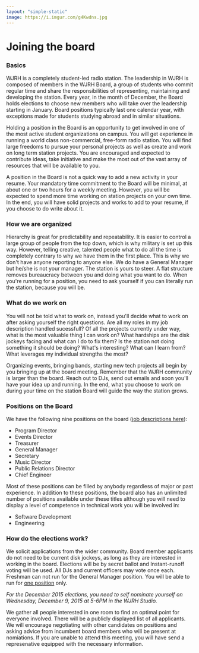 ```yaml
---
layout: "simple-static"
image: https://i.imgur.com/g4Kwdns.jpg
---
```


# Joining the board

### Basics
WJRH is a completely student-led radio station. The leadership in WJRH is composed of members in the WJRH Board, a group of students who commit regular time and share the responsibilities of representing, maintaining and developing the station. Every year, in the month of December, the Board holds elections to choose new members who will take over the leadership starting in January. Board positions typically last one calendar year, with exceptions made for students studying abroad and in similar situations.

Holding a position in the Board is an opportunity to get involved in one of the most active student organizations on campus. You will get experience in running a world class non-commercial, free-form radio station. You will find large freedoms to pursue your personal projects as well as create and work on long term station projects. You are encouraged and expected to contribute ideas, take initiative and make the most out of the vast array of resources that will be available to you.

A position in the Board is not a quick way to add a new activity in your resume. Your mandatory time commitment to the Board will be minimal, at about one or two hours for a weekly meeting. However, you will be expected to spend more time working on station projects on your own time. In the end, you will have solid projects and works to add to your resume, if you choose to do write about it.

### How we are organized
Hierarchy is great for predictability and repeatability. It is easier to control a large group of people from the top down, which is why military is set up this way. However, telling creative, talented people what to do all the time is completely contrary to why we have them in the first place. This is why we don't have anyone reporting to anyone else. We do have a General Manager but he/she is not your manager. The station is yours to steer.
A flat structure removes bureaucracy between you and doing what you want to do. When you're running for a position, you need to ask yourself if you can literally run the station, because you will be.

### What do we work on
You will not be told what to work on, instead you'll decide what to work on after asking yourself the right questions. Are all my roles in my job description handled sucessfull? Of all the projects currently under way, what is the most valuable thing I can work on? What hardships are the disk jockeys facing and what can I do to fix them? Is the station not doing something it should be doing? What's interesting? What can I learn from? What leverages my individual strengths the most?

Organizing events, bringing bands, starting new tech projects all begin by you bringing up at the board meeting. Remember that the WJRH community is larger than the board. Reach out to DJs, send out emails and soon you'll have your idea up and running. In the end, what you choose to work on during your time on the station Board will guide the way the station grows.

### Positions on the Board
We have the following nine positions on the board ([job descriptions here](/board/positions)):

- Program Director
- Events Director
- Treasurer
- General Manager
- Secretary
- Music Director
- Public Relations Director
- Chief Engineer

Most of these positions can be filled by anybody regardless of major or past experience. In addition to these positions, the board also has an unlimited number of positions available under these titles although you will need to display a level of competence in technical work you will be involved in:

- Software Development
- Engineering

### How do the elections work?
We solicit applications from the wider community. Board member applicants do not need to be current disk jockeys, as long as they are interested in working in the board. Elections will be by secret ballot and Instant-runoff voting will be used. All DJs and current officers may vote once each. Freshman can not run for the General Manager position. You will be able to run for [one position](/board/positions) only.

*For the December 2015 elections, you need to self nominate yourself on Wednesday, December 9, 2015 at 5-6PM in the WJRH Studio.*

We gather all people interested in one room to find an optimal point for everyone involved. There will be a publicly displayed list of all applicants. We will encourage negotiating with other candidates on positions and asking advice from incumbent board members who will be present at nomiations. If you are unable to attend this meeting, you will have send a represenative equipped with the necessary information.


